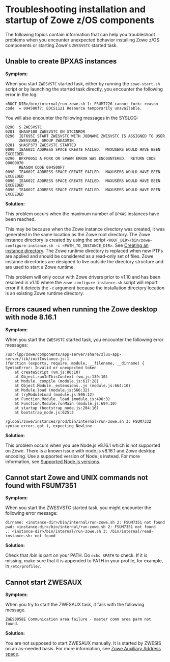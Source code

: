 # Troubleshooting installation and startup of Zowe z/OS components

The following topics contain information that can help you troubleshoot problems when you encounter unexpected behavior installing Zowe z/OS components or starting Zowe's `ZWESVSTC` started task.

## Unable to create BPXAS instances

**Symptom:**

When you start `ZWESVSTC` started task, either by running the `zowe-start.sh` script or by launching the started task directly, you encounter the following error in the log:

```
<ROOT_DIR>/bin/internal/run-zowe.sh 1: FSUM7726 cannot fork: reason code  = 094500f7: EDC5112I Resource temporarily unavailable.
```

You will also encounter the following messages in the SYSLOG:

```
0290  S ZWESVSTC                                                               
0281  $HASP100 ZWESVSTC ON STCINRDR                                            
0290  IEF695I START ZWESVSTC WITH JOBNAME ZWESVSTC IS ASSIGNED TO USER         
      ZWESVUSR, GROUP ZWEADMIN                                                 
0281  $HASP373 ZWESVSTC STARTED                                                
0090  IEA602I ADDRESS SPACE CREATE FAILED.  MAXUSERS WOULD HAVE BEEN EXCEEDED  
0290  BPXP005I A FORK OR SPAWN ERROR WAS ENCOUNTERED.  RETURN CODE 00000070    
      REASON CODE 094500F7                                                     
0090  IEA602I ADDRESS SPACE CREATE FAILED.  MAXUSERS WOULD HAVE BEEN EXCEEDED  
0090  IEA602I ADDRESS SPACE CREATE FAILED.  MAXUSERS WOULD HAVE BEEN EXCEEDED  
0090  IEA602I ADDRESS SPACE CREATE FAILED.  MAXUSERS WOULD HAVE BEEN EXCEEDED  
```

**Solution:**

This problem occurs when the maximum number of `BPXAS` instances have been reached.  

This may be because when the Zowe instance directory was created, it was generated in the same location as the Zowe root directory.  The Zowe instance directory is created by using the script `<ROOT_DIR>/bin/zowe-configure-instance.sh -c <PATH_TO_INSTANCE_DIR>`. See [Creating an instance directory](../user-guide/configure-instance-directory.html#creating-an-instance-directory). The Zowe runtime directory is replaced when new PTFs are applied and should be considered as a read-only set of files. Zowe instance directories are designed to live outside the directory structure and are used to start a Zowe runtime.  

This problem will only occur with Zowe drivers prior to v1.10 and has been resolved in v1.10 where the `zowe-configure-instance.sh` script will report error if it detects the `-c` argument because the installation directory location is an existing Zowe runtime directory.  

## Errors caused when running the Zowe desktop with node 8.16.1

**Symptom:**

When you start the `ZWESVSTC` started task, you encounter the following error messages: 

```
/usr/lpp/zowe/components/app-server/share/zlux-app-server/lib/initInstance.js:1
(function (exports, require, module, __filename, __dirname) {
SyntaxError: Invalid or unexpected token
    at createScript (vm.js:80:10)
    at Object.runInThisContext (vm.js:139:10)
    at Module._compile (module.js:617:28)
    at Object.Module._extensions..js (module.js:664:10)
    at Module.load (module.js:566:32)
    at tryModuleLoad (module.js:506:12)
    at Function.Module._load (module.js:498:3)
    at Function.Module.runMain (module.js:694:10)
    at startup (bootstrap_node.js:204:16)
    at bootstrap_node.js:625:3
```

```
/global/zowe/instances/prod/bin/internal/run-zowe.sh 3: FSUM7332 syntax error: got ), expecting Newline
```

**Solution:**

This problem occurs when you use Node.js v8.16.1 which is not supported on Zowe. There is a known issue with node.js v8.16.1 and Zowe desktop encoding. Use a supported version of Node.js instead. For more information, see [Supported Node.js versions](../user-guide/install-nodejs-zos.md#supported-nodejs-versions).

## Cannot start Zowe and UNIX commands not found with FSUM7351

**Symptom:**

When you start the ZWESVSTC started task, you might encounter the following error message: 

```
dirname: <instance-dir>/bin/internal/run-zowe.sh 2: FSUM7351 not found
pwd: <instance-dir>/bin/internal/run-zowe.sh 2: FSUM7351 not found
.: <instance-dir>/bin/internal/run-zowe.sh 3: /bin/internal/read-instance.sh: not found
```

**Solution:**

Check that /bin is part on your PATH. Do `echo $PATH` to check. If it is missing, make sure that it is appended to PATH in your profile, for example, in `/etc/profile/`.

## Cannot start ZWESAUX

**Symptom:**

When you try to start the ZWESAUX task, it fails with the following message.

```ZWES0058E Communication area failure - master comm area parm not found.```

**Solution:**

You are not supposed to start ZWESAUX manually. It is started by ZWESIS on an as-needed basis. For more information, see [Zowe Auxiliary Address space](../user-guide/configure-auxiliary-address-space.md).
